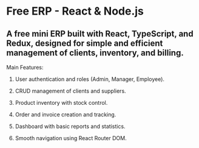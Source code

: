 # Free ERP - React & Node.js

## A free mini ERP built with React, TypeScript, and Redux, designed for simple and efficient management of clients, inventory, and billing.

Main Features:

1. User authentication and roles (Admin, Manager, Employee).

2. CRUD management of clients and suppliers.

3. Product inventory with stock control.

4. Order and invoice creation and tracking.

5. Dashboard with basic reports and statistics.

6. Smooth navigation using React Router DOM.
